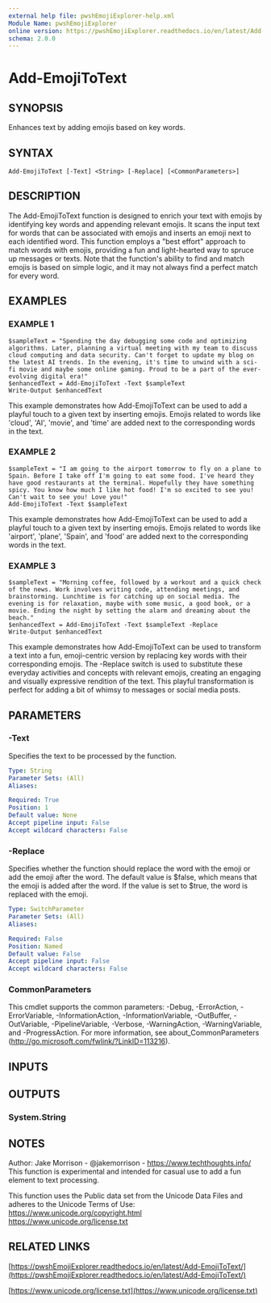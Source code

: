```yaml
---
external help file: pwshEmojiExplorer-help.xml
Module Name: pwshEmojiExplorer
online version: https://pwshEmojiExplorer.readthedocs.io/en/latest/Add-EmojiToText/
schema: 2.0.0
---
```


# Add-EmojiToText

## SYNOPSIS
Enhances text by adding emojis based on key words.

## SYNTAX

```
Add-EmojiToText [-Text] <String> [-Replace] [<CommonParameters>]
```

## DESCRIPTION
The Add-EmojiToText function is designed to enrich your text with emojis by identifying key words and appending relevant emojis.
It scans the input text for words that can be associated with emojis and inserts an emoji next to each identified word.
This function employs a "best effort" approach to match words with emojis, providing a fun and light-hearted way to spruce up messages or texts.
Note that the function's ability to find and match emojis is based on simple logic, and it may not always find a perfect match for every word.

## EXAMPLES

### EXAMPLE 1
```
$sampleText = "Spending the day debugging some code and optimizing algorithms. Later, planning a virtual meeting with my team to discuss cloud computing and data security. Can't forget to update my blog on the latest AI trends. In the evening, it's time to unwind with a sci-fi movie and maybe some online gaming. Proud to be a part of the ever-evolving digital era!"
$enhancedText = Add-EmojiToText -Text $sampleText
Write-Output $enhancedText
```

This example demonstrates how Add-EmojiToText can be used to add a playful touch to a given text by inserting emojis.
Emojis related to words like 'cloud', 'AI', 'movie', and 'time' are added next to the corresponding words in the text.

### EXAMPLE 2
```
$sampleText = "I am going to the airport tomorrow to fly on a plane to Spain. Before I take off I'm going to eat some food. I've heard they have good restaurants at the terminal. Hopefully they have something spicy. You know how much I like hot food! I'm so excited to see you! Can't wait to see you! Love you!"
Add-EmojiToText -Text $sampleText
```

This example demonstrates how Add-EmojiToText can be used to add a playful touch to a given text by inserting emojis.
Emojis related to words like 'airport', 'plane', 'Spain', and 'food' are added next to the corresponding words in the text.

### EXAMPLE 3
```
$sampleText = "Morning coffee, followed by a workout and a quick check of the news. Work involves writing code, attending meetings, and brainstorming. Lunchtime is for catching up on social media. The evening is for relaxation, maybe with some music, a good book, or a movie. Ending the night by setting the alarm and dreaming about the beach."
$enhancedText = Add-EmojiToText -Text $sampleText -Replace
Write-Output $enhancedText
```

This example demonstrates how Add-EmojiToText can be used to transform a text into a fun, emoji-centric version by replacing key words with their corresponding emojis.
The -Replace switch is used to substitute these everyday activities and concepts with relevant emojis, creating an engaging and visually expressive rendition of the text.
This playful transformation is perfect for adding a bit of whimsy to messages or social media posts.

## PARAMETERS

### -Text
Specifies the text to be processed by the function.

```yaml
Type: String
Parameter Sets: (All)
Aliases:

Required: True
Position: 1
Default value: None
Accept pipeline input: False
Accept wildcard characters: False
```

### -Replace
Specifies whether the function should replace the word with the emoji or add the emoji after the word.
The default value is $false, which means that the emoji is added after the word.
If the value is set to $true, the word is replaced with the emoji.

```yaml
Type: SwitchParameter
Parameter Sets: (All)
Aliases:

Required: False
Position: Named
Default value: False
Accept pipeline input: False
Accept wildcard characters: False
```

### CommonParameters
This cmdlet supports the common parameters: -Debug, -ErrorAction, -ErrorVariable, -InformationAction, -InformationVariable, -OutBuffer, -OutVariable, -PipelineVariable, -Verbose, -WarningAction, -WarningVariable, and -ProgressAction. 
For more information, see about_CommonParameters (http://go.microsoft.com/fwlink/?LinkID=113216).

## INPUTS

## OUTPUTS

### System.String
## NOTES
Author: Jake Morrison - @jakemorrison - https://www.techthoughts.info/
This function is experimental and intended for casual use to add a fun element to text processing.

This function uses the Public data set from the Unicode Data Files and adheres to the Unicode Terms of Use:
    https://www.unicode.org/copyright.html
    https://www.unicode.org/license.txt

## RELATED LINKS

[https://pwshEmojiExplorer.readthedocs.io/en/latest/Add-EmojiToText/](https://pwshEmojiExplorer.readthedocs.io/en/latest/Add-EmojiToText/)

[https://www.unicode.org/license.txt](https://www.unicode.org/license.txt)
